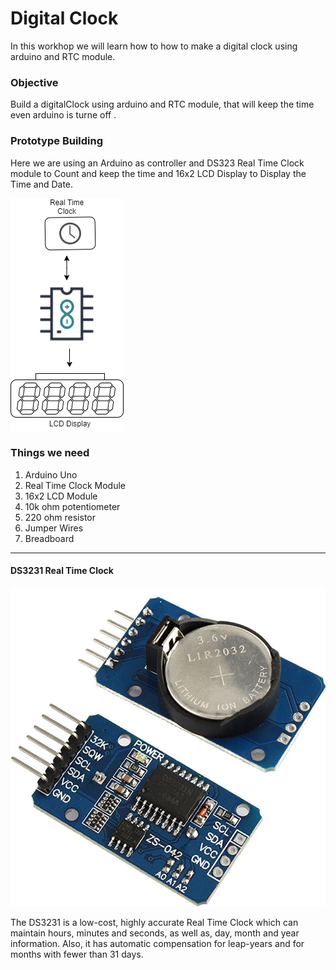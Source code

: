 # Digital Clock

In this workhop we will learn how to how to make a digital clock using arduino and RTC module. 


### Objective 

Build a digitalClock using arduino and RTC module, that will keep the time even arduino is turne off . 


### Prototype Building

Here we are using an Arduino as controller and DS323 Real Time Clock module to Count and keep the time and 16x2 LCD Display to Display the Time and Date. 

![digram](src/images/diagram.png)



### Things we need 

1. Arduino Uno
2. Real Time Clock Module
3. 16x2 LCD Module
4. 10k ohm potentiometer
5. 220 ohm resistor
6. Jumper Wires
7. Breadboard

<hr>

#### DS3231 Real Time Clock

![ds321](src/images/ds.jpeg)

The DS3231 is a low-cost, highly accurate Real Time Clock which can maintain hours, minutes and seconds, as well as, day, month and year information. Also, it has automatic compensation for leap-years and for months with fewer than 31 days.


